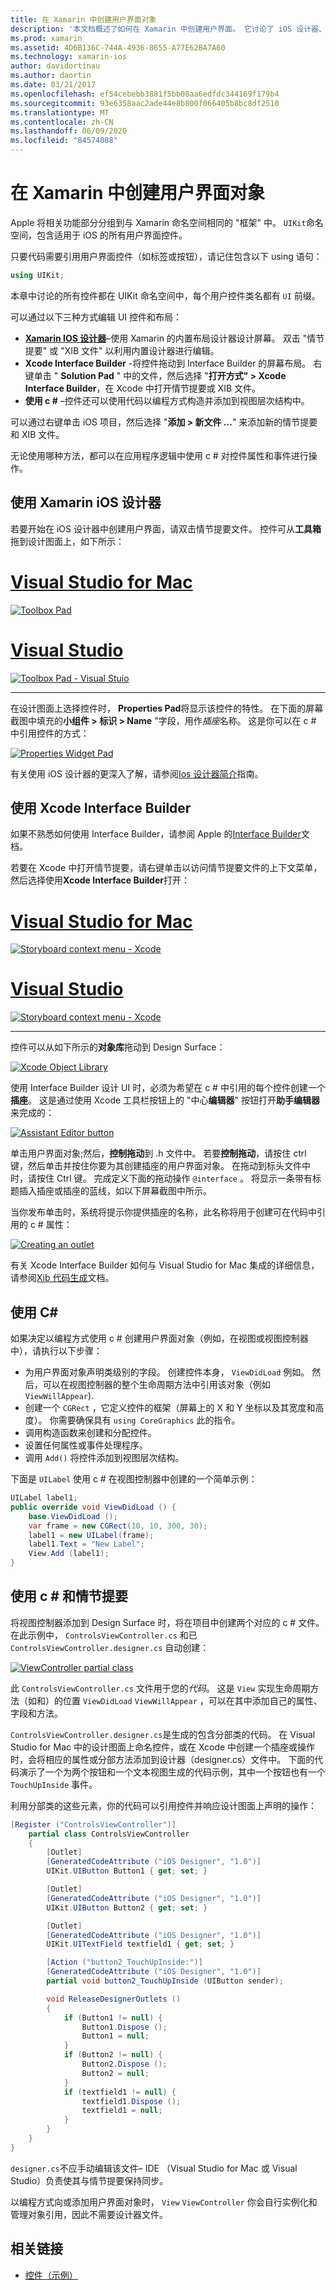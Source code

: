 ```yaml
---
title: 在 Xamarin 中创建用户界面对象
description: '本文档概述了如何在 Xamarin 中创建用户界面。 它讨论了 iOS 设计器、Xcode Interface Builder、c # 和情节提要。'
ms.prod: xamarin
ms.assetid: 4D6B136C-744A-4936-8655-A77E62BA7A60
ms.technology: xamarin-ios
author: davidortinau
ms.author: daortin
ms.date: 03/21/2017
ms.openlocfilehash: ef54cebebb3881f5bb08aa6edfdc344169f179b4
ms.sourcegitcommit: 93e6358aac2ade44e8b800f066405b8bc8df2510
ms.translationtype: MT
ms.contentlocale: zh-CN
ms.lasthandoff: 06/09/2020
ms.locfileid: "84574088"
---
```

# <a name="creating-user-interface-objects-in-xamarinios"></a>在 Xamarin 中创建用户界面对象

Apple 将相关功能部分分组到与 Xamarin 命名空间相同的 "框架" 中。 `UIKit`命名空间，包含适用于 iOS 的所有用户界面控件。

只要代码需要引用用户界面控件（如标签或按钮），请记住包含以下 using 语句：

```csharp
using UIKit;
```

本章中讨论的所有控件都在 UIKit 命名空间中，每个用户控件类名都有 `UI` 前缀。

可以通过以下三种方式编辑 UI 控件和布局：

- **[Xamarin IOS 设计器](~/ios/user-interface/designer/index.md)**–使用 Xamarin 的内置布局设计器设计屏幕。 双击 "情节提要" 或 "XIB 文件" 以利用内置设计器进行编辑。
- **Xcode Interface Builder** -将控件拖动到 Interface Builder 的屏幕布局。 右键单击 " **Solution Pad** " 中的文件，然后选择 "**打开方式" > Xcode Interface Builder**，在 Xcode 中打开情节提要或 XIB 文件。
- **使用 c #** –控件还可以使用代码以编程方式构造并添加到视图层次结构中。

可以通过右键单击 iOS 项目，然后选择 "**添加 > 新文件 ...**" 来添加新的情节提要和 XIB 文件。

无论使用哪种方法，都可以在应用程序逻辑中使用 c # 对控件属性和事件进行操作。

## <a name="using-xamarin-ios-designer"></a>使用 Xamarin iOS 设计器

若要开始在 iOS 设计器中创建用户界面，请双击情节提要文件。 控件可从**工具箱**拖到设计图面上，如下所示：

# <a name="visual-studio-for-mac"></a>[Visual Studio for Mac](#tab/macos)

 [![](creating-ui-objects-images/image2b.png "Toolbox Pad")](creating-ui-objects-images/image2b.png#lightbox)

# <a name="visual-studio"></a>[Visual Studio](#tab/windows)

 [![](creating-ui-objects-images/image2b-vs.png "Toolbox Pad - Visual Stuio")](creating-ui-objects-images/image2b.png#lightbox)

-----

在设计图面上选择控件时， **Properties Pad**将显示该控件的特性。 在下面的屏幕截图中填充的**小组件 > 标识 > Name** "字段，用作*插座*名称。 这是你可以在 c # 中引用控件的方式：

 [![](creating-ui-objects-images/image3b.png "Properties Widget Pad")](creating-ui-objects-images/image3b.png#lightbox)

有关使用 iOS 设计器的更深入了解，请参阅[Ios 设计器简介](~/ios/user-interface/designer/introduction.md)指南。

## <a name="using-xcode-interface-builder"></a>使用 Xcode Interface Builder

如果不熟悉如何使用 Interface Builder，请参阅 Apple 的[Interface Builder](https://developer.apple.com/xcode/interface-builder/)文档。

若要在 Xcode 中打开情节提要，请右键单击以访问情节提要文件的上下文菜单，然后选择使用**Xcode Interface Builder**打开：

# <a name="visual-studio-for-mac"></a>[Visual Studio for Mac](#tab/macos)

 [![](creating-ui-objects-images/imagexcode.png "Storyboard context menu - Xcode")](creating-ui-objects-images/imagexcode.png#lightbox)

# <a name="visual-studio"></a>[Visual Studio](#tab/windows)

[![](creating-ui-objects-images/imagexcode-vs.png "Storyboard context menu - Xcode")](creating-ui-objects-images/imagexcode-vs.png#lightbox)

-----

控件可以从如下所示的**对象库**拖动到 Design Surface：

 [![](creating-ui-objects-images/image5a.png "Xcode Object Library")](creating-ui-objects-images/image5a.png#lightbox)

使用 Interface Builder 设计 UI 时，必须为希望在 c # 中引用的每个控件创建一个**插座**。 这是通过使用 Xcode 工具栏按钮上的 "中心**编辑器**" 按钮打开**助手编辑器**来完成的：

 [![](creating-ui-objects-images/image6a.png "Assistant Editor button")](creating-ui-objects-images/image6a.png#lightbox)

单击用户界面对象;然后，**控制拖动**到 .h 文件中。 若要**控制拖动**，请按住 ctrl 键，然后单击并按住你要为其创建插座的用户界面对象。 在拖动到标头文件中时，请按住 Ctrl 键。 完成定义下面的拖动操作 `@interface` 。 将显示一条带有标题插入插座或插座的蓝线，如以下屏幕截图中所示。

当你发布单击时，系统将提示你提供插座的名称，此名称将用于创建可在代码中引用的 c # 属性：

 [![](creating-ui-objects-images/image8a.png "Creating an outlet")](creating-ui-objects-images/image8a.png#lightbox)

有关 Xcode Interface Builder 如何与 Visual Studio for Mac 集成的详细信息，请参阅[Xib 代码生成](~/ios/internals/xib-code-generation.md#generated)文档。

## <a name="using-c"></a>使用 C\#

如果决定以编程方式使用 c # 创建用户界面对象（例如，在视图或视图控制器中），请执行以下步骤：

- 为用户界面对象声明类级别的字段。 创建控件本身， `ViewDidLoad` 例如。 然后，可以在视图控制器的整个生命周期方法中引用该对象（例如
`ViewWillAppear`).
- 创建一个 `CGRect` ，它定义控件的框架（屏幕上的 X 和 Y 坐标以及其宽度和高度）。 你需要确保具有 `using CoreGraphics` 此的指令。
- 调用构造函数来创建和分配控件。
- 设置任何属性或事件处理程序。
- 调用 `Add()` 将控件添加到视图层次结构。

下面是 `UILabel` 使用 c # 在视图控制器中创建的一个简单示例：

```csharp
UILabel label1;
public override void ViewDidLoad () {
    base.ViewDidLoad ();
    var frame = new CGRect(10, 10, 300, 30);
    label1 = new UILabel(frame);
    label1.Text = "New Label";
    View.Add (label1);
}
```

<a name="partial_classes"></a>

## <a name="using-c-and-storyboards"></a>使用 c # 和情节提要

将视图控制器添加到 Design Surface 时，将在项目中创建两个对应的 c # 文件。 在此示例中， `ControlsViewController.cs` 和已 `ControlsViewController.designer.cs` 自动创建：

 [![](creating-ui-objects-images/image9b.png "ViewController partial class")](creating-ui-objects-images/image9b.png#lightbox)

此 `ControlsViewController.cs` 文件用于您的*代码*。 这是 `View` 实现生命周期方法（如和）的位置 `ViewDidLoad` `ViewWillAppear` ，可以在其中添加自己的属性、字段和方法。

`ControlsViewController.designer.cs`是生成的包含分部类的代码。 在 Visual Studio for Mac 中的设计图面上命名控件，或在 Xcode 中创建一个插座或操作时，会将相应的属性或分部方法添加到设计器（designer.cs）文件中。 下面的代码演示了一个为两个按钮和一个文本视图生成的代码示例，其中一个按钮也有一个 `TouchUpInside` 事件。

利用分部类的这些元素，你的代码可以引用控件并响应设计图面上声明的操作：

```csharp
[Register ("ControlsViewController")]
    partial class ControlsViewController
    {
        [Outlet]
        [GeneratedCodeAttribute ("iOS Designer", "1.0")]
        UIKit.UIButton Button1 { get; set; }

        [Outlet]
        [GeneratedCodeAttribute ("iOS Designer", "1.0")]
        UIKit.UIButton Button2 { get; set; }

        [Outlet]
        [GeneratedCodeAttribute ("iOS Designer", "1.0")]
        UIKit.UITextField textfield1 { get; set; }

        [Action ("button2_TouchUpInside:")]
        [GeneratedCodeAttribute ("iOS Designer", "1.0")]
        partial void button2_TouchUpInside (UIButton sender);

        void ReleaseDesignerOutlets ()
        {
            if (Button1 != null) {
                Button1.Dispose ();
                Button1 = null;
            }
            if (Button2 != null) {
                Button2.Dispose ();
                Button2 = null;
            }
            if (textfield1 != null) {
                textfield1.Dispose ();
                textfield1 = null;
            }
        }
    }
}
```

`designer.cs`不应手动编辑该文件– IDE （Visual Studio for Mac 或 Visual Studio）负责使其与情节提要保持同步。

以编程方式向或添加用户界面对象时， `View` `ViewController` 你会自行实例化和管理对象引用，因此不需要设计器文件。

## <a name="related-links"></a>相关链接

- [控件（示例）](https://docs.microsoft.com/samples/xamarin/ios-samples/controls)
